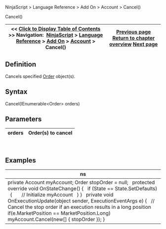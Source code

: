 ﻿
NinjaScript \> Language Reference \> Add On \> Account \> Cancel()

Cancel()

| \<\< [Click to Display Table of Contents](cancel.md) \>\> **Navigation:**     [NinjaScript](ninjascript.md) \> [Language Reference](language_reference_wip.md) \> [Add On](add_on.md) \> [Account](account_class.md) \> Cancel() | [Previous page](all.md) [Return to chapter overview](account_class.md) [Next page](accounts_cancelallorders.md) |
| --- | --- |
## Definition
Cancels specified [Order](order.md) object(s).
 
## Syntax
Cancel(IEnumerable\<Order\> orders)
 
## Parameters

| orders | Order(s) to cancel |
| --- | --- |
 
## 
## Examples

| ns |
| --- |
| private Account myAccount; Order stopOrder \= null;   protected override void OnStateChange() {    if (State \=\= State.SetDefaults)    {        // Initialize myAccount    } }   private void OnExecutionUpdate(object sender, ExecutionEventArgs e) {    // Cancel the stop order if an execution results in a long position    if(e.MarketPosition \=\= MarketPosition.Long)        myAccount.Cancel(new\[] { stopOrder }); } |
